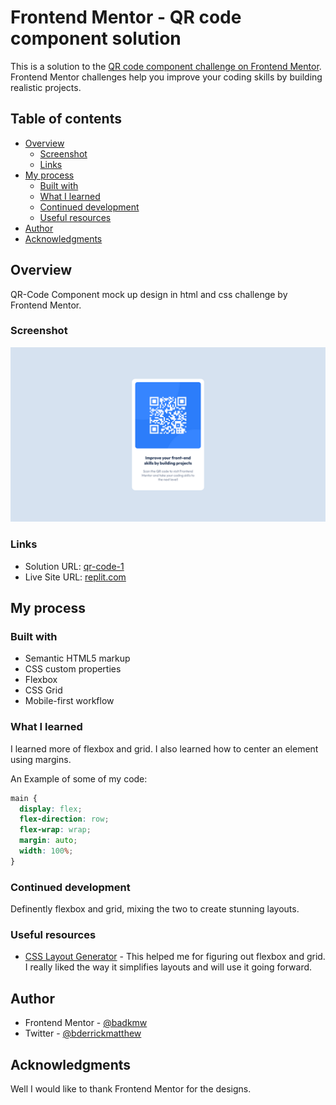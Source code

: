 # Frontend Mentor - QR code component solution

This is a solution to the [QR code component challenge on Frontend Mentor](https://www.frontendmentor.io/challenges/qr-code-component-iux_sIO_H). Frontend Mentor challenges help you improve your coding skills by building realistic projects. 

## Table of contents

- [Overview](#overview)
  - [Screenshot](#screenshot)
  - [Links](#links)
- [My process](#my-process)
  - [Built with](#built-with)
  - [What I learned](#what-i-learned)
  - [Continued development](#continued-development)
  - [Useful resources](#useful-resources)
- [Author](#author)
- [Acknowledgments](#acknowledgments)


## Overview
QR-Code Component mock up design in html and css challenge by Frontend Mentor.

### Screenshot

![](./screenshot.png)

### Links

- Solution URL: [qr-code-1](https://replit.com/@badkmw/qr-code-1)
- Live Site URL: [replit.com](https://qr-code-1--badkmw.repl.co/)

## My process

### Built with

- Semantic HTML5 markup
- CSS custom properties
- Flexbox
- CSS Grid
- Mobile-first workflow

### What I learned

I learned more of flexbox and grid. I also learned how to center an element using margins.

An Example of some of my code:
```css
main {
  display: flex;
  flex-direction: row;
  flex-wrap: wrap;
  margin: auto;
  width: 100%;
}
```


### Continued development

Definently flexbox and grid, mixing the two to create stunning layouts. 

### Useful resources

- [CSS Layout Generator](https://layout.bradwoods.io/) - This helped me for figuring out flexbox and grid. I really liked the way it simplifies layouts and will use it going forward.

## Author

- Frontend Mentor - [@badkmw](https://www.frontendmentor.io/profile/yourusername)
- Twitter - [@bderrickmatthew](https://twitter.com/bderrickmatthew)

## Acknowledgments

Well I would like to thank Frontend Mentor for the designs.